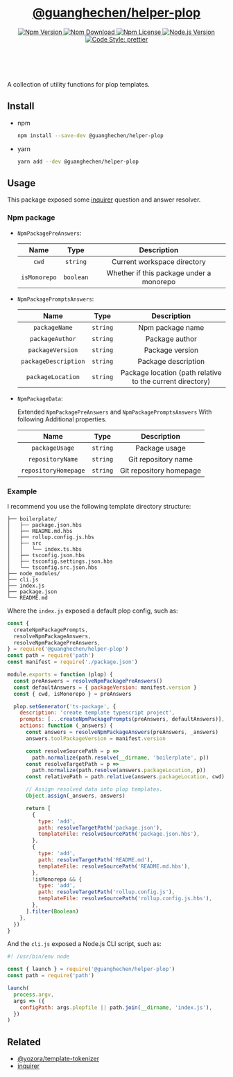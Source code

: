 <header>
  <h1 align="center">
    <a href="https://github.com/guanghechen/node-scaffolds/tree/@guanghechen/helper-plop@5.0.6/packages/helper-plop#readme">@guanghechen/helper-plop</a>
  </h1>
  <div align="center">
    <a href="https://www.npmjs.com/package/@guanghechen/helper-plop">
      <img
        alt="Npm Version"
        src="https://img.shields.io/npm/v/@guanghechen/helper-plop.svg"
      />
    </a>
    <a href="https://www.npmjs.com/package/@guanghechen/helper-plop">
      <img
        alt="Npm Download"
        src="https://img.shields.io/npm/dm/@guanghechen/helper-plop.svg"
      />
    </a>
    <a href="https://www.npmjs.com/package/@guanghechen/helper-plop">
      <img
        alt="Npm License"
        src="https://img.shields.io/npm/l/@guanghechen/helper-plop.svg"
      />
    </a>
    <a href="https://github.com/nodejs/node">
      <img
        alt="Node.js Version"
        src="https://img.shields.io/node/v/@guanghechen/helper-plop"
      />
    </a>
    <a href="https://github.com/prettier/prettier">
      <img
        alt="Code Style: prettier"
        src="https://img.shields.io/badge/code_style-prettier-ff69b4.svg?style=flat-square"
      />
    </a>
  </div>
</header>
<br/>


A collection of utility functions for plop templates.

## Install

* npm

  ```bash
  npm install --save-dev @guanghechen/helper-plop
  ```

* yarn

  ```bash
  yarn add --dev @guanghechen/helper-plop
  ```

## Usage

This package exposed some [inquirer][] question and answer resolver.

### Npm package

* `NpmPackagePreAnswers`:

  Name                  | Type      | Description
  :--------------------:|:---------:|:-----------------:
  `cwd`                 | `string`  | Current workspace directory
  `isMonorepo`          | `boolean` | Whether if this package under a monorepo

* `NpmPackagePromptsAnswers`:

  Name                  | Type      | Description
  :--------------------:|:---------:|:-----------------:
  `packageName`         | `string`  | Npm package name
  `packageAuthor`       | `string`  | Package author
  `packageVersion`      | `string`  | Package version
  `packageDescription`  | `string`  | Package description
  `packageLocation`     | `string`  | Package location (path relative to the current directory)

* `NpmPackageData`:

  Extended `NpmPackagePreAnswers` and `NpmPackagePromptsAnswers` With following
  Additional properties.

  Name                  | Type      | Description
  :--------------------:|:---------:|:-----------------:
  `packageUsage`        | `string`  | Package usage
  `repositoryName`      | `string`  | Git repository name
  `repositoryHomepage`  | `string`  | Git repository homepage

### Example

I recommend you use the following template directory structure:

```
├── boilerplate/
│   ├── package.json.hbs
│   ├── README.md.hbs
│   ├── rollup.config.js.hbs
│   ├── src
│   │   └── index.ts.hbs
│   ├── tsconfig.json.hbs
│   ├── tsconfig.settings.json.hbs
│   └── tsconfig.src.json.hbs
├── node_modules/
├── cli.js
├── index.js
├── package.json
└── README.md
```

Where the `index.js` exposed a default plop config, such as:

  ```javascript
  const {
    createNpmPackagePrompts,
    resolveNpmPackageAnswers,
    resolveNpmPackagePreAnswers,
  } = require('@guanghechen/helper-plop')
  const path = require('path')
  const manifest = require('./package.json')

  module.exports = function (plop) {
    const preAnswers = resolveNpmPackagePreAnswers()
    const defaultAnswers = { packageVersion: manifest.version }
    const { cwd, isMonorepo } = preAnswers

    plop.setGenerator('ts-package', {
      description: 'create template typescript project',
      prompts: [...createNpmPackagePrompts(preAnswers, defaultAnswers)],
      actions: function (_answers) {
        const answers = resolveNpmPackageAnswers(preAnswers, _answers)
        answers.toolPackageVersion = manifest.version

        const resolveSourcePath = p =>
          path.normalize(path.resolve(__dirname, 'boilerplate', p))
        const resolveTargetPath = p =>
          path.normalize(path.resolve(answers.packageLocation, p))
        const relativePath = path.relative(answers.packageLocation, cwd)

        // Assign resolved data into plop templates.
        Object.assign(_answers, answers)

        return [
          {
            type: 'add',
            path: resolveTargetPath('package.json'),
            templateFile: resolveSourcePath('package.json.hbs'),
          },
          {
            type: 'add',
            path: resolveTargetPath('README.md'),
            templateFile: resolveSourcePath('README.md.hbs'),
          },
          !isMonorepo && {
            type: 'add',
            path: resolveTargetPath('rollup.config.js'),
            templateFile: resolveSourcePath('rollup.config.js.hbs'),
          },
        ].filter(Boolean)
      },
    })
  }
  ```

And the `cli.js` exposed a Node.js CLI script, such as:

  ```javascript
  #! /usr/bin/env node

  const { launch } = require('@guanghechen/helper-plop')
  const path = require('path')

  launch(
    process.argv,
    args => ({
      configPath: args.plopfile || path.join(__dirname, 'index.js'),
    })
  )
  ```
## Related

* [@yozora/template-tokenizer][]
* [inquirer][]


[@yozora/template-tokenizer]: https://github.com/yozorajs/yozora/blob/main/scaffolds/template-tokenizer
[homepage]: https://github.com/guanghechen/node-scaffolds/tree/@guanghechen/helper-plop@5.0.6/packages/helper-plop#readme
[inquirer]: https://github.com/SBoudrias/Inquirer.js/
